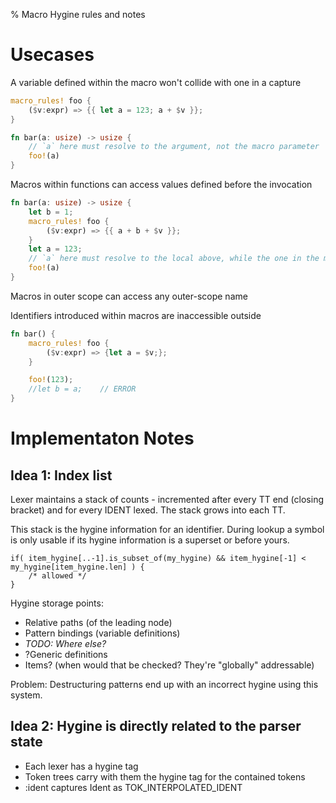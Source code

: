 % Macro Hygine rules and notes

Usecases
=========

A variable defined within the macro won't collide with one in a capture
```rust
macro_rules! foo {
    ($v:expr) => {{ let a = 123; a + $v }};
}

fn bar(a: usize) -> usize {
    // `a` here must resolve to the argument, not the macro parameter
    foo!(a)
}
```

Macros within functions can access values defined before the invocation
```rust
fn bar(a: usize) -> usize {
    let b = 1;
    macro_rules! foo {
        ($v:expr) => {{ a + b + $v }};
    }
    let a = 123;
    // `a` here must resolve to the local above, while the one in the macro resolves to the argument
    foo!(a)
}
```


Macros in outer scope can access any outer-scope name

Identifiers introduced within macros are inaccessible outside
```rust
fn bar() {
    macro_rules! foo {
        ($v:expr) => {let a = $v;};
    }

    foo!(123);
    //let b = a;    // ERROR
}
```

Implementaton Notes
===================

Idea 1: Index list
-------------------

Lexer maintains a stack of counts - incremented after every TT end (closing bracket) and for every IDENT lexed. The stack grows into each TT.

This stack is the hygine information for an identifier. During lookup a symbol is only usable if its hygine information is a superset or before yours.
```
if( item_hygine[..-1].is_subset_of(my_hygine) && item_hygine[-1] < my_hygine[item_hygine.len] ) {
    /* allowed */
}
```

Hygine storage points:
- Relative paths (of the leading node)
- Pattern bindings (variable definitions)
- _TODO: Where else?_
- ?Generic definitions
- Items? (when would that be checked? They're "globally" addressable)


Problem: Destructuring patterns end up with an incorrect hygine using this system.

Idea 2: Hygine is directly related to the parser state
--------------------------

- Each lexer has a hygine tag
- Token trees carry with them the hygine tag for the contained tokens
- :ident captures Ident as TOK_INTERPOLATED_IDENT


<!-- vim: ft=markdown
-->

